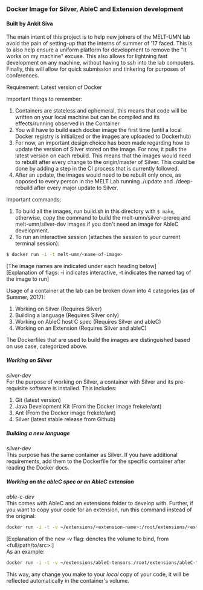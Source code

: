 ### Docker Image for Silver, AbleC and Extension development
#### Built by Ankit Siva

The main intent of this project is to help new joiners of the MELT-UMN lab avoid the pain of setting-up that the interns of summer of '17 faced. This is to also help ensure a uniform platform for development to remove the "It works on my machine" excuse. This also allows for lightning fast development on any machine, without having to ssh into the lab computers. Finally, this will allow for quick submission and tinkering for purposes of conferences.

Requirement: Latest version of Docker

Important things to remember:
1. Containers are stateless and ephemeral, this means that code will be written on your local machine but can be compiled and its effects/running observed in the Container
2. You will have to build each docker image the first time (until a local Docker registry is initialized or the images are uploaded to Dockerhub)
3. For now, an important design choice has been made regarding how to update the version of Silver stored on the image. For now, it pulls the latest version on each rebuild. This means that the images would need to rebuilt after every change to the origin/master of Silver. This could be done by adding a step in the CI process that is currently followed.
4. After an update, the images would need to be rebuilt only once, as opposed to every person in the MELT Lab running ./update and ./deep-rebuild after every major update to Silver.

Important commands:
1. To build all the images, run build.sh in this directory with `$ make`, otherwise, copy the command to build the melt-umn/silver-prereq and melt-umn/silver-dev images if you don't need an image for AbleC development.
2. To run an interactive session (attaches the session to your current terminal session):
```bash
$ docker run -i -t melt-umn/<name-of-image>
```
[The image names are indicated under each heading below]  
[Explanation of flags: -i indicates interactive, -t indicates the named tag of the image to run]

Usage of a container at the lab can be broken down into 4 categories (as of Summer, 2017):
1. Working on Silver (Requires Silver)
2. Building a language (Requires Silver only)
3. Working on AbleC host C spec (Requires Silver and ableC)
4. Working on an Extension (Requires Silver and ableC)

The Dockerfiles that are used to build the images are distinguished based on use case, categorized above.

##### Working on Silver
*silver-dev*  
For the purpose of working on Silver, a container with Silver and its pre-requisite software is installed. This includes:
1. Git (latest version)
2. Java Development Kit (From the Docker image frekele/ant)
3. Ant (From the Docker image frekele/ant)
4. Silver (latest stable release from Github)

##### Building a new language
*silver-dev*  
This purpose has the same container as Silver. If you have additional requirements, add them to the Dockerfile for the specific container after reading the Docker docs.

##### Working on the ableC spec or an AbleC extension
*able-c-dev*  
This comes with AbleC and an extensions folder to develop with.
Further, if you want to copy your code for an extension, run this command instead of the original:
```bash
docker run -i -t -v ~/extensions/<extension-name>:/root/extensions/<extension-name> melt-umn/able-c-dev
```
[Explanation of the new -v flag: denotes the volume to bind, from <full/path/to/src>:<dest>]  
As an example:
```bash
docker run -i -t -v ~/extensions/ableC-tensors:/root/extensions/ableC-tensors melt-umn/able-c-dev
```
This way, any change you make to your *local* copy of your code, it will be reflected automatically in the container's volume.
